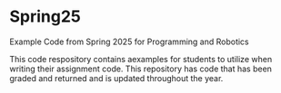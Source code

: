 # Spring25
Example Code from Spring 2025 for Programming and Robotics

This code respository contains aexamples for students to utilize when writing their assignment code. This repository has code that has been graded and returned and is updated throughout the year.
